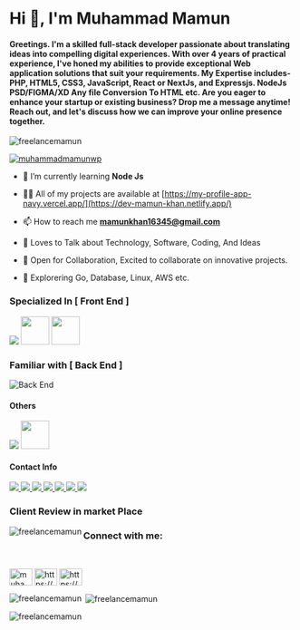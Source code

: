 <h1 align="left">Hi 👋, I'm Muhammad Mamun</h1>
<h4 align="left">
Greetings. I'm a skilled full-stack developer passionate about translating ideas into compelling digital experiences. With over 4 years of practical experience, I've honed my abilities to provide exceptional Web application solutions that suit your requirements. My Expertise includes- PHP, HTML5, CSS3, JavaScript, React or NextJs, and Expressjs. NodeJs PSD/FIGMA/XD Any file Conversion To HTML etc. Are you eager to enhance your startup or existing business? Drop me a message anytime! Reach out, and let's discuss how we can improve your online presence together.
</h3>

<p align="left"> <img src="https://komarev.com/ghpvc/?username=freelancemamun&label=Profile%20views&color=0e75b6&style=flat" alt="freelancemamun" /> </p>
<p align="left"> <a href="https://twitter.com/muhammadmamunwp" target="blank"><img src="https://img.shields.io/twitter/follow/muhammadmamunwp?logo=twitter&style=for-the-badge" alt="muhammadmamunwp" /></a> </p>

- 🌱 I’m currently learning **Node Js**

- 👨‍💻 All of my projects are available at [https://my-profile-app-navy.vercel.app/](https://dev-mamun-khan.netlify.app/)

- 📫 How to reach me **mamunkhan16345@gmail.com**


- 💬 Loves to Talk about Technology, Software, Coding, And Ideas
- 🤝 Open for Collaboration, Excited to collaborate on innovative projects.
- 🌱 Explorering Go, Database, Linux, AWS etc.

<h3 align="">Specialized In [ Front End ]</h3>

<img src="https://skillicons.dev/icons?i=ts,next,tailwind,redux" /> <img src="https://encrypted-tbn0.gstatic.com/images?q=tbn:ANd9GcRW3Rlc7xaKXDRc67zoXeoNbzQRgd8-nsq6dA&s" width="50" /> <img src="https://seeklogo.com/images/R/react-query-logo-1340EA4CE9-seeklogo.com.png" width="50" />

<h3 align="">Familiar with [ Back End ]</h3>

![Back End](https://skillicons.dev/icons?i=nodejs,express,mongodb,prisma)

#### Others

<img src="https://skillicons.dev/icons?i=linux,figma,supabase" /> <img src="./public/icons/notions.svg" width="50" />

#### Contact Info

<a href="">
    <img src="https://img.shields.io/badge/Email_me-323330?style=for-the-badge&logo=Gmail&logoColor=white" />
</a>
<a href="">
   <img src="https://img.shields.io/badge/Portfolio-323330?style=for-the-badge&logo=Google-Chrome&logoColor=white" />
</a>
 <a href="">
       <img src="https://img.shields.io/badge/Linkedin-323330?style=for-the-badge&logo=linkedin&logoColor=white" />
    </a>
    
 <a href="">
       <img src="https://img.shields.io/badge/Facebook-323330?style=for-the-badge&logo=facebook&logoColor=white" />
    </a>
 
  <a href="">
       <img src="https://img.shields.io/badge/Twitter-323330?style=for-the-badge&logo=twitter&logoColor=white" />
    </a>
<a href="">
       <img src="https://img.shields.io/badge/leetcode-323330?style=for-the-badge&logo=leetcode&logoColor=white" />
    </a>

<a href="">
       <img src="https://img.shields.io/badge/dev.to-323330?style=for-the-badge&logo=dev.to&logoColor=white" />
    </a>

<br  />

<h3 align="left">Client Review in market Place</h3>

<p><img align="left" src="https://res.cloudinary.com/daav4j7jt/image/upload/v1724094480/kdiscyr6tetk6fmrghcx.png" alt="freelancemamun" /></p>


<h3 align="left">Connect with me:</h3>
<br  />
<p align="left">
<a href="https://twitter.com/muhammadmamunwp" target="blank"><img align="center" src="https://raw.githubusercontent.com/rahuldkjain/github-profile-readme-generator/master/src/images/icons/Social/twitter.svg" alt="muhammadmamunwp" height="30" width="40" /></a>
<a href="https://linkedin.com/in/https://www.linkedin.com/in/muhammad-mamun-5010b3265/" target="blank"><img align="center" src="https://raw.githubusercontent.com/rahuldkjain/github-profile-readme-generator/master/src/images/icons/Social/linked-in-alt.svg" alt="https://www.linkedin.com/in/muhammad-mamun-5010b3265/" height="30" width="40" /></a>
<a href="https://fb.com/https://www.facebook.com/mamun16345" target="blank"><img align="center" src="https://raw.githubusercontent.com/rahuldkjain/github-profile-readme-generator/master/src/images/icons/Social/facebook.svg" alt="https://www.facebook.com/mamun16345" height="30" width="40" /></a>
</p>


<p><img align="left" src="https://github-readme-stats.vercel.app/api/top-langs?username=freelancemamun&show_icons=true&locale=en&layout=compact" alt="freelancemamun" /></p>

<p>&nbsp;<img align="center" src="https://github-readme-stats.vercel.app/api?username=freelancemamun&show_icons=true&locale=en" alt="freelancemamun" /></p>

<p><img align="center" src="https://github-readme-streak-stats.herokuapp.com/?user=freelancemamun&" alt="freelancemamun" /></p>



















